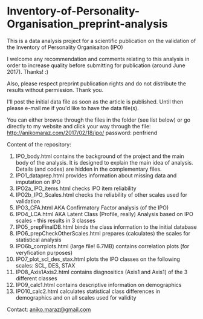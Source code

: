 # Inventory-of-Personality-Organisation_preprint-analysis
This is a data analysis project for a scientific publication on the validation of the Inventory of Personality Organisaiton (IPO)

I welcome any recommendation and comments relating to this analysis in order to increase quality before submitting for publication (around June 2017). Thanks! :) 

Also, please respect preprint publication rights and do not distribute the results without permission. Thank you. 

I'll post the initial data file as soon as the article is published. Until then please e-mail me if you'd like to have the data file(s).

You can either browse through the files in the folder (see list below) or go directly to my website and click your way through the file: 
http://anikomaraz.com/2017/02/18/ipo/
password: penfriend

Content of the repository: 
1. IPO_body.html contains the background of the project and the main body of the analysis. It is designed to explain the main idea of analysis. Details (and codes) are hidden in the complementary files.  
2. IPO1_dataprep.html provides information about missing data and imputation on IPO
3. IPO2a_IPO_items.html checks IPO item reliability
4. IPO2b_IPO_Scales.html checks the reliability of other scales used for validation
5. IPO3_CFA.html AKA Confirmatory Factor analysis (of the IPO)
6. IPO4_LCA.html AKA Latent Class (Profile, really) Analysis based on IPO scales - this results in 3 classes
7. IPO5_prepFinalDB.html binds the class information to the initial database
8. IPO6_prepCheckOtherScales.html prepares (calculates) the scales for statistical analysis
9. IPO6b_corrplots.html (large file! 6.7MB) contains correlation plots (for veryfication purposes)
10. IPO7_plot_scl_des_stax.html plots the IPO classes on the following scales: SCL, DES, STAX
11. IPO8_Axis1Axis2.html  contains diagnositics (Axis1 and Axis1) of the 3 different classes
12. IPO9_calc1.html contains descriptive information on demographics
13. IPO10_calc2.html calculates statistical class differences in demographics and on all scales used for validity

Contact: aniko.maraz@gmail.com
